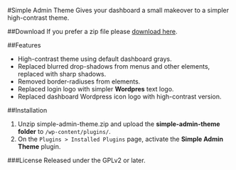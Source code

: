 #Simple Admin Theme
Gives your dashboard a small makeover to a simpler high-contrast theme.

##Download
If you prefer a zip file please [download here](http://ajtroxell.com/simple-wordpress-admin-theme/).

##Features
-	High-contrast theme using default dashboard grays.
-	Replaced blurred drop-shadows from menus and other elements, replaced with sharp shadows.
-	Removed border-radiuses from elements.
-	Replaced login logo with simpler **Wordpres** text logo.
-	Replaced dashboard Wordpress icon logo with high-contrast version.

##Installation
1. Unzip simple-admin-theme.zip and upload the **simple-admin-theme folder** to `/wp-content/plugins/`.
2. On the `Plugins > Installed Plugins` page, activate the **Simple Admin Theme** plugin.

###License
Released under the GPLv2 or later.